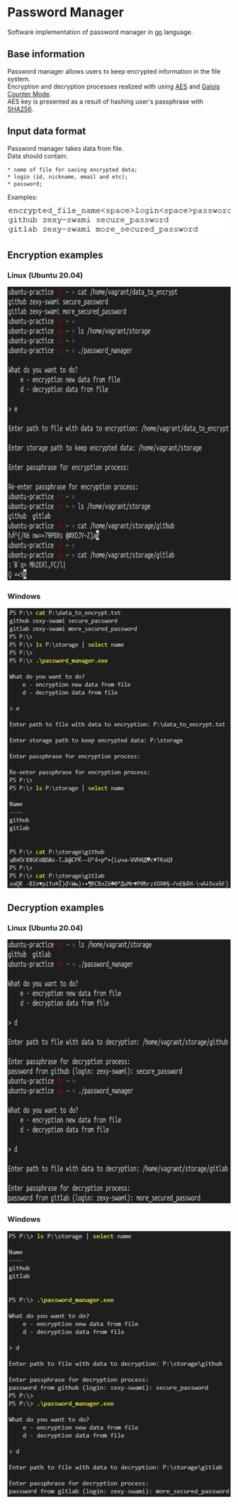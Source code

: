 # Password Manager
Software implementation of password manager in [go](https://go.dev) language.<br>

## Base information
Password manager allows users to keep encrypted information in the file system.<br>
Encryption and decryption processes realized with using [AES](https://en.wikipedia.org/wiki/Advanced_Encryption_Standard) and 
[Galois Counter Mode](https://en.wikipedia.org/wiki/Galois/Counter_Mode).<br>
AES key is presented as a result of hashing user's passphrase with [SHA256](https://en.wikipedia.org/wiki/SHA-2).

## Input data format
Password manager takes data from file.<br>
Data should contain:
```
* name of file for saving encrypted data;
* login (id, nickname, email and etc);
* password;
```
Examples:<br>
<p align="center">
  <img width="505" height="64" src="https://github.com/zexy-swami/password_manager/blob/main/images/input_file_format.png">
</p>

## Encryption examples
### Linux (Ubuntu 20.04)
<p align="center">
  <img width="739" height="663" src="https://github.com/zexy-swami/password_manager/blob/main/images/encryption_linux.png">
</p>

### Windows
<p align="center">
  <img width="546" height="632" src="https://github.com/zexy-swami/password_manager/blob/main/images/encryption_windows.png">
</p>

## Decryption examples
### Linux (Ubuntu 20.04)
<p align="center">
  <img width="731" height="596" src="https://github.com/zexy-swami/password_manager/blob/main/images/decryption_linux.png">
</p>

### Windows
<p align="center">
  <img width="510" height="600" src="https://github.com/zexy-swami/password_manager/blob/main/images/decryption_windows.png">
</p>